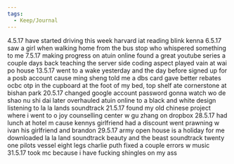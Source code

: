 ```yaml
---
tags:
  - Keep/Journal
---
```


4.5.17
have started driving this week
harvard iat
reading blink
kenna
6.5.17
saw a girl when walking home from the bus stop who whispered something to me
7.5.17
making progress on atuin online
found a great youtube series a couple days back teaching the server side coding aspect
played vain at wai po house
13.5.17
went to a wake yesterday and the day before
signed up for a posb account cause ming sheng told me a dbs card gave better rebates
ocbc otp in the cupboard at the foot of my bed, top shelf
ate cornerstone at bishan park
20.5.17
changed google account password
gonna watch wo de shao nu shi dai later
overhauled atuin online to a black and white design
listening to la la lands soundtrack
21.5.17
found my old chinese project where i went to o joy counselling center w gu zhang on dropbox
28.5.17
had lunch at hotel m cause kennys girlfriend had a discount
went prawning w ivan his girlfriend and brandon
29.5.17
army open house is a holiday for me
downloaded la la land soundtrack
beauty and the beast soundtrack
twenty one pilots vessel
eight legs
charlie puth
fixed a couple errors w music
31.5.17
took mc because i have fucking shingles on my ass